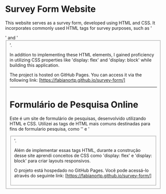 # Survey Form Website

This website serves as a survey form, developed using HTML and CSS. It incorporates commonly used HTML tags for survey purposes, such as '<form>' and '<fieldset>'.

In addition to implementing these HTML elements, I gained proficiency in utilizing CSS properties like 'display: flex' and 'display: block' while building this application.

The project is hosted on GitHub Pages. You can access it via the following link: [https://fabianortp.github.io/survey-form/]

---------------------------------------------------------------------------------------------------
# Formulário de Pesquisa Online

Este é um site de formulário de pesquisas, desenvolvido utilizando HTML e CSS. Utilizei as tags de HTML mais comuns destinadas para fins de formulario pesquisa, como '<form>' e '<fieldset>'.

Além de implementar essas tags HTML, durante a construção desse site aprendi conceitos de CSS como 'display: flex' e 'display: block' para criar layouts responsivos.

O projeto está hospedado no GitHub Pages. Você pode acessá-lo através do seguinte link: [https://fabianortp.github.io/survey-form/]
